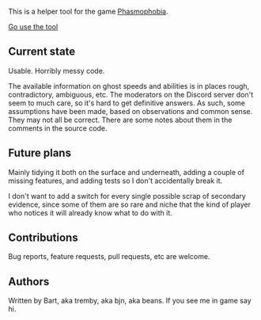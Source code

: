 This is a helper tool for the game [Phasmophobia](https://www.kineticgames.co.uk/phasmophobia).

[Go use the tool](https://mementophobia.netlify.app/)

Current state
-------------

Usable. Horribly messy code.

The available information on ghost speeds and abilities is in places rough,
contradictory, ambiguous, etc.
The moderators on the Discord server don't seem to much care,
so it's hard to get definitive answers.
As such, some assumptions have been made,
based on observations and common sense.
They may not all be correct.
There are some notes about them in the comments in the source code.

Future plans
------------

Mainly tidying it both on the surface and underneath,
adding a couple of missing features,
and adding tests so I don't accidentally break it.

I don't want to add a switch for every single possible scrap of secondary evidence,
since some of them are so rare and niche
that the kind of player who notices it will already know what to do with it.

Contributions
-------------

Bug reports, feature requests, pull requests, etc are welcome.

Authors
-------

Written by Bart, aka tremby, aka bjn, aka beans.
If you see me in game say hi.
